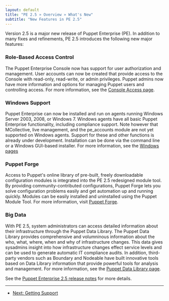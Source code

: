 ```yaml
---
layout: default
title: "PE 2.5 » Overview » What's New"
subtitle: "New Features in PE 2.5"
---
```



Version 2.5 is a major new release of Puppet Enterprise (PE). In addition to many fixes and refinements, PE 2.5 introduces the following new major features:

### Role-Based Access Control

The Puppet Enterprise Console now has support for user authorization and management. User accounts can now be created that provide access to the Console with read-only, read-write, or admin privileges. Puppet admins now have more information and options for managing Puppet users and controlling access. For more information, see the [Console Access page](./console_auth.html).

### Windows Support

Puppet Enterprise can now be installed and run on agents running Windows Server 2003, 2008, or Windows 7. Windows agents have all basic Puppet Enterprise functionality, including compliance support. Note however that MCollective,  live management, and the pe_accounts module are not yet supported on Windows agents. Support for these and other functions is already under development. Installation can be done via the command line or a Windows GUI-based installer. For more information, see the [Windows pages](../../windows/index.html)

### Puppet Forge

Access to Puppet's online library of pre-built, freely downloadable configuration modules is integrated into the PE 2.5 redesigned module tool. By providing community-contributed configurations, Puppet Forge lets you solve configuration problems easily and get automation up and running quickly. Modules can be easily installed and uninstalled using the Puppet Module Tool. For more information, visit [Puppet Forge](http://forge.puppetlabs.com/).

### Big Data

With PE 2.5, system administrators can access detailed information about their infrastructure through the Puppet Data Library. The Puppet Data Library provides comprehensive and volumninous information about the who, what, where, when and why of infrastructure changes. This data gives sysadmins insight into how infrastructure changes effect service levels and can be used to generate automatic IT compliance audits. In addition, third-party vendors such as Boundary and Nodeable have built innovative tools based on Data Library information that provide powerful tools for analysis and management. For more information, see the [Puppet Data Library page](./puppet_data_library.html). 

See the [Puppet Enterprise 2.5 release notes](./appendix.html#release-notes) for more details.


* * * 

- [Next: Getting Support](./overview_getting_support.html)
